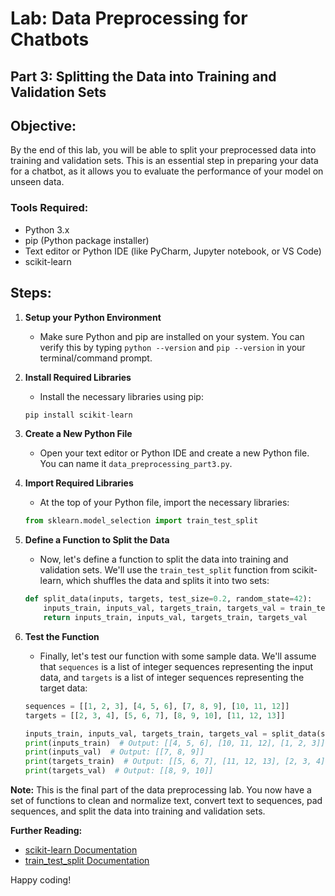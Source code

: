 # Lab: Data Preprocessing for Chatbots

## Part 3: Splitting the Data into Training and Validation Sets

## **Objective:**

By the end of this lab, you will be able to split your preprocessed data into training and validation sets. This is an essential step in preparing your data for a chatbot, as it allows you to evaluate the performance of your model on unseen data.

### **Tools Required:**

- Python 3.x
- pip (Python package installer)
- Text editor or Python IDE (like PyCharm, Jupyter notebook, or VS Code)
- scikit-learn

## **Steps:**

1. **Setup your Python Environment**

   - Make sure Python and pip are installed on your system. You can verify this by typing `python --version` and `pip --version` in your terminal/command prompt.

2. **Install Required Libraries**

   - Install the necessary libraries using pip:

    ```python
    pip install scikit-learn
    ```

3. **Create a New Python File**

   - Open your text editor or Python IDE and create a new Python file. You can name it `data_preprocessing_part3.py`.

4. **Import Required Libraries**

   - At the top of your Python file, import the necessary libraries:

    ```python
    from sklearn.model_selection import train_test_split
    ```

5. **Define a Function to Split the Data**

   - Now, let's define a function to split the data into training and validation sets. We'll use the `train_test_split` function from scikit-learn, which shuffles the data and splits it into two sets:

    ```python
    def split_data(inputs, targets, test_size=0.2, random_state=42):
        inputs_train, inputs_val, targets_train, targets_val = train_test_split(inputs, targets, test_size=test_size, random_state=random_state)
        return inputs_train, inputs_val, targets_train, targets_val
    ```

6. **Test the Function**

   - Finally, let's test our function with some sample data. We'll assume that `sequences` is a list of integer sequences representing the input data, and `targets` is a list of integer sequences representing the target data:

    ```python
    sequences = [[1, 2, 3], [4, 5, 6], [7, 8, 9], [10, 11, 12]]
    targets = [[2, 3, 4], [5, 6, 7], [8, 9, 10], [11, 12, 13]]

    inputs_train, inputs_val, targets_train, targets_val = split_data(sequences, targets)
    print(inputs_train)  # Output: [[4, 5, 6], [10, 11, 12], [1, 2, 3]]
    print(inputs_val)  # Output: [[7, 8, 9]]
    print(targets_train)  # Output: [[5, 6, 7], [11, 12, 13], [2, 3, 4]]
    print(targets_val)  # Output: [[8, 9, 10]]
    ```

**Note:** This is the final part of the data preprocessing lab. You now have a set of functions to clean and normalize text, convert text to sequences, pad sequences, and split the data into training and validation sets.

**Further Reading:**

- [scikit-learn Documentation](https://scikit-learn.org/stable/)
- [train_test_split Documentation](https://scikit-learn.org/stable/modules/generated/sklearn.model_selection.train_test_split.html)

Happy coding!
